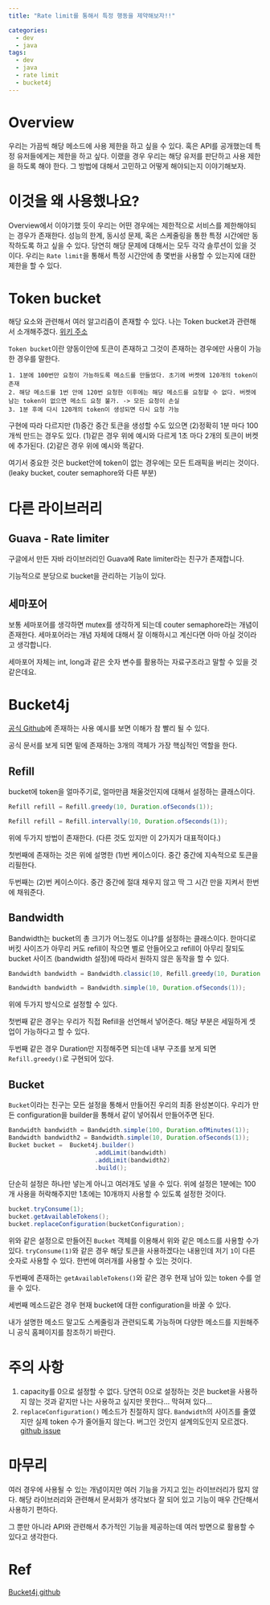 ```yaml
---
title: "Rate limit를 통해서 특정 행동을 제약해보자!!"

categories:
  - dev
  - java
tags:
  - dev
  - java
  - rate limit
  - bucket4j
---
```


# Overview
우리는 가끔씩 해당 메소드에 사용 제한을 하고 싶을 수 있다. 혹은 API를 공개했는데 특정 유저들에게는 제한을 하고 싶다. 이랬을 경우 우리는 해당 유저를 판단하고 사용 제한을 하도록 해야 한다. 그 방법에 대해서 고민하고 어떻게 해야되는지 이야기해보자.

# 이것을 왜 사용했나요?
Overview에서 이야기했 듯이 우리는 어떤 경우에는 제한적으로 서비스를 제한해야되는 경우가 존재한다. 성능의 한계, 동시성 문제, 혹은 스케줄링을 통한 특정 시간에만 동작하도록 하고 싶을 수 있다. 당연히 해당 문제에 대해서는 모두 각각 솔루션이 있을 것이다. 우리는 `Rate limit`을 통해서 특정 시간안에 총 몇번을 사용할 수 있는지에 대한 제한을 할 수 있다.

# Token bucket
해당 요소와 관련해서 여러 알고리즘이 존재할 수 있다. 나는 Token bucket과 관련해서 소개해주겠다. [위키 주소](https://en.wikipedia.org/wiki/Token_bucket)

`Token bucket`이란 양동이안에 토큰이 존재하고 그것이 존재하는 경우에만 사용이 가능한 경우를 말한다. 

``` text
1. 1분에 100번만 요청이 가능하도록 메소드를 만들었다. 초기에 버켓에 120개의 token이 존재
2. 해당 메소드를 1번 안에 120번 요청한 이후에는 해당 메소드를 요청할 수 없다. 버켓에 남는 token이 없으면 메소드 요청 불가. -> 모든 요청이 손실
3. 1분 후에 다시 120개의 token이 생성되면 다시 요청 가능
``` 
구현에 따라 다르지만 (1)중간 중간 토큰을 생성할 수도 있으면 (2)정확히 1분 마다 100개씩 만드는 경우도 있다. 
(1)같은 경우 위에 예시와 다르게 1초 마다 2개의 토큰이 버켓에 추가된다.
(2)같은 경우 위에 예시와 똑같다.

여기서 중요한 것은 bucket안에 token이 없는 경우에는 모든 트래픽을 버리는 것이다. (leaky bucket, couter semaphore와 다른 부분)


# 다른 라이브러리
## Guava - Rate limiter
구글에서 만든 자바 라이브러리인 Guava에 Rate limiter라는 친구가 존재합니다. 

기능적으로 분당으로 bucket을 관리하는 기능이 있다. 

## 세마포어
보통 세마포어를 생각하면 mutex를 생각하게 되는데 couter semaphore라는 개념이 존재한다. 세마포어라는 개념 자체에 대해서 잘 이해하시고 계신다면 아마 아실 것이라고 생각합니다.

세마포어 자체는 int, long과 같은 숫자 변수를 활용하는 자료구조라고 말할 수 있을 것 같은데요. 

# Bucket4j
[공식 Github](https://github.com/vladimir-bukhtoyarov/bucket4j)에 존재하는 사용 예시를 보면 이해가 참 빨리 될 수 있다.

공식 문서를 보게 되면 밑에 존재하는 3개의 객체가 가장 핵심적인 역할을 한다. 

## Refill
bucket에 token을 얼마주기로, 얼마만큼 채울것인지에 대해서 설정하는 클래스이다.

``` java
Refill refill = Refill.greedy(10, Duration.ofSeconds(1));

Refill refill = Refill.intervally(10, Duration.ofSeconds(1));
```
위에 두가지 방법이 존재한다. (다른 것도 있지만 이 2가지가 대표적이다.)

첫번째에 존재하는 것은 위에 설명한 (1)번 케이스이다. 중간 중간에 지속적으로 토큰을 리필한다.

두번째는 (2)번 케이스이다. 중간 중간에 절대 채우지 않고 딱 그 시간 만을 지켜서 한번에 채워준다.

## Bandwidth
Bandwidth는 bucket의 총 크기가 어느정도 이냐?를 설정하는 클래스이다. 한마디로 버킷 사이즈가 아무리 커도 refill이 작으면 별로 안들어오고 refill이 아무리 잘되도 bucket 사이즈 (bandwidth 설정)에 따라서 원하지 않은 동작을 할 수 있다.

``` java
Bandwidth bandwidth = Bandwidth.classic(10, Refill.greedy(10, Duration.ofSeconds(1)));

Bandwidth bandwidth = Bandwidth.simple(10, Duration.ofSeconds(1));

```
위에 두가지 방식으로 설정할 수 있다.

첫번째 같은 경우는 우리가 직접 Refill을 선언해서 넣어준다. 해당 부분은 세밀하게 셋업이 가능하다고 할 수 있다.

두번째 같은 경우 Duration만 지정해주면 되는데 내부 구조를 보게 되면 `Refill.greedy()`로 구현되어 있다.

## Bucket
`Bucket`이라는 친구는 모든 설정을 통해서 만들어진 우리의 최종 완성본이다. 우리가 만든 configuration을 builder을 통해서 같이 넣어줘서 만들어주면 된다.

``` java
Bandwidth bandwidth = Bandwidth.simple(100, Duration.ofMinutes(1));
Bandwidth bandwidth2 = Bandwidth.simple(10, Duration.ofSeconds(1));
Bucket bucket =  Bucket4j.builder()
                        .addLimit(bandwidth)
                        .addLimit(bandwidth2)
                        .build();
```
단순히 설정은 하나만 넣는게 아니고 여러개도 넣을 수 있다. 위에 설정은 1분에는 100개 사용을 허락해주지만 1초에는 10개까지 사용할 수 있도록 설정한 것이다.

``` java
bucket.tryConsume(1);
bucket.getAvailableTokens();
bucket.replaceConfiguration(bucketConfiguration);
```
위와 같은 설정으로 만들어진 `Bucket` 객체를 이용해서 위와 같은 메소드를 사용할 수가 있다. `tryConsume(1)`와 같은 경우 해당 토큰을 사용하겠다는 내용인데 저기 `1`이 다른 숫자로 사용할 수 있다. 한번에 여러개를 사용할 수 있는 것이다.

두번째에 존재하는 `getAvailableTokens()`와 같은 경우 현재 남아 있는 token 수를 얻을 수 있다.

세번째 메소드같은 경우 현재 bucket에 대한 configuration을 바꿀 수 있다. 

내가 설명한 메소드 말고도 스케줄링과 관련되도록 가능하며 다양한 메소드를 지원해주니 공식 홈페이지를 참조하기 바란다. 

# 주의 사항
1. capacity를 0으로 설정할 수 없다. 당연히 0으로 설정하는 것은 bucket을 사용하지 않는 것과 같지만 나는 사용하고 싶지만 못한다... 막혀져 있다...
2. `replaceConfiguration()` 메소드가 친절하지 않다. `Bandwidth`의 사이즈를 줄였지만 실제 token 수가 줄어들지 않는다. 버그인 것인지 설계의도인지 모르겠다. [github issue](https://github.com/vladimir-bukhtoyarov/bucket4j/issues/135)

# 마무리
여러 경우에 사용될 수 있는 개념이지만 여러 기능을 가지고 있는 라이브러리가 많지 않다. 해당 라이브러리와 관련해서 문서화가 생각보다 잘 되어 있고 기능이 매우 간단해서 사용하기 편하다.

그 뿐만 아니라 API와 관련해서 추가적인 기능을 제공하는데 여러 방면으로 활용할 수 있다고 생각한다.


# Ref
[Bucket4j github](https://github.com/vladimir-bukhtoyarov/bucket4j)
